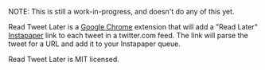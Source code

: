 NOTE: This is still a work-in-progress, and doesn't do any of this yet.

Read Tweet Later is a [Google Chrome][chrome] extension that will add a "Read
Later" [Instapaper][instapaper] link to each tweet in a twitter.com feed. The
link will parse the tweet for a URL and add it to your Instapaper queue.

[chrome]: http://www.google.com/chrome
[instapaper]: http://www.instapaper.com/

Read Tweet Later is MIT licensed.